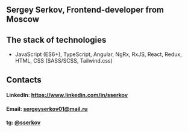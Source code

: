 ## Sergey Serkov, Frontend-developer from Moscow

## The stack of technologies
- JavaScript (ES6+), TypeScript, Angular, NgRx, RxJS, React, Redux, HTML, CSS (SASS/SCSS, Tailwind.css)

## Contacts

#### LinkedIn: https://www.linkedin.com/in/sserkov
#### Email: sergeyserkov01@mail.ru 
#### tg: [@sserkov](https://t.me/sserkov)

